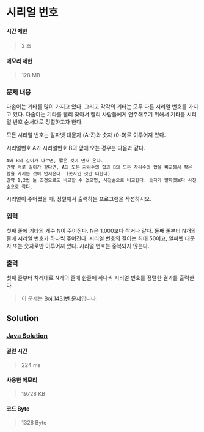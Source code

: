 # 시리얼 번호


#### 시간 제한


> 2 초


#### 메모리 제한


> 128 MB


### 문제 내용


다솜이는 기타를 많이 가지고 있다. 그리고 각각의 기타는 모두 다른 시리얼 번호를 가지고 있다. 다솜이는 기타를 빨리 찾아서 빨리 사람들에게 연주해주기 위해서 기타를 시리얼 번호 순서대로 정렬하고자 한다.

모든 시리얼 번호는 알파벳 대문자 (A-Z)와 숫자 (0-9)로 이루어져 있다.

시리얼번호 A가 시리얼번호 B의 앞에 오는 경우는 다음과 같다.


	A와 B의 길이가 다르면, 짧은 것이 먼저 온다.
	만약 서로 길이가 같다면, A의 모든 자리수의 합과 B의 모든 자리수의 합을 비교해서 작은 합을 가지는 것이 먼저온다. (숫자인 것만 더한다)
	만약 1,2번 둘 조건으로도 비교할 수 없으면, 사전순으로 비교한다. 숫자가 알파벳보다 사전순으로 작다.


시리얼이 주어졌을 때, 정렬해서 출력하는 프로그램을 작성하시오.


### 입력


첫째 줄에 기타의 개수 N이 주어진다. N은 1,000보다 작거나 같다. 둘째 줄부터 N개의 줄에 시리얼 번호가 하나씩 주어진다. 시리얼 번호의 길이는 최대 50이고, 알파벳 대문자 또는 숫자로만 이루어져 있다. 시리얼 번호는 중복되지 않는다.


### 출력


첫째 줄부터 차례대로 N개의 줄에 한줄에 하나씩 시리얼 번호를 정렬한 결과를 출력한다.


> 이 문제는 [Boj 1431번 문제](https://www.acmicpc.net/problem/1431)입니다.


## Solution


### [Java Solution](./main.java)


#### 걸린 시간


> 224 ms


#### 사용한 메모리


> 19728 KB


#### 코드 Byte


> 1328 Byte
